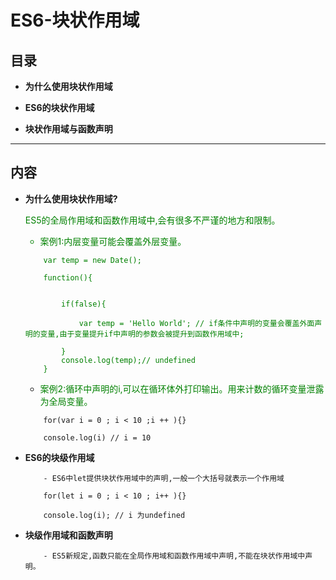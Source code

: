 #   <b>ES6-块状作用域
##  <b>目录</b>
+   为什么使用块状作用域

+   ES6的块状作用域
+   块状作用域与函数声明
---
## <b>内容</b>
+   为什么使用块状作用域?</b>
    
    <font style="color:green">ES5的全局作用域和函数作用域中,会有很多不严谨的地方和限制。

    - 案例1:内层变量可能会覆盖外层变量。
    ``` 
        var temp = new Date();

        function(){


            if(false){

                var temp = 'Hello World'; // if条件中声明的变量会覆盖外面声明的变量,由于变量提升if中声明的参数会被提升到函数作用域中;

            }
            console.log(temp);// undefined
        }
    ``` 
    - 案例2:循环中声明的i,可以在循环体外打印输出。用来计数的循环变量泄露为全局变量。</font>
    ```
        for(var i = 0 ; i < 10 ;i ++ ){}

        console.log(i) // i = 10
    ```

+   <b>ES6的块级作用域</b>
    ```
        - ES6中let提供块状作用域中的声明,一般一个大括号就表示一个作用域

        for(let i = 0 ; i < 10 ; i++ ){}

        console.log(i); // i 为undefined
    ```
+   <b>块级作用域和函数声明</b>
    ```
        - ES5新规定,函数只能在全局作用域和函数作用域中声明,不能在块状作用域中声明。
    ```
